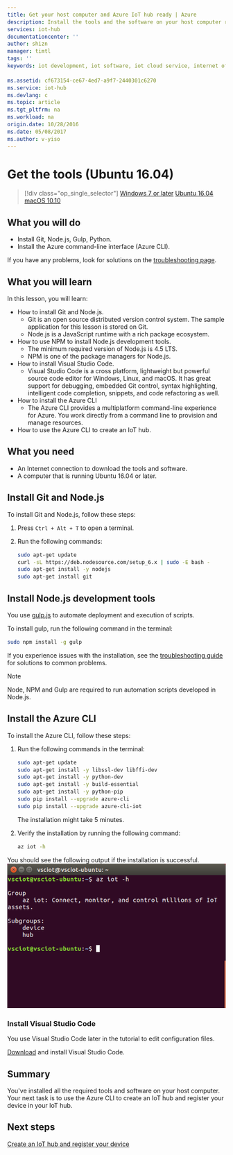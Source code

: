 ```yaml
---
title: Get your host computer and Azure IoT hub ready | Azure
description: Install the tools and the software on your host computer running Ubuntu, create an IoT hub and register your device in the IoT hub.
services: iot-hub
documentationcenter: ''
author: shizn
manager: timtl
tags: ''
keywords: iot development, iot software, iot cloud service, internet of things software, azure cli, install git on ubuntu, gulp run, install node js ubuntu

ms.assetid: cf673154-ce67-4ed7-a9f7-2440301c6270
ms.service: iot-hub
ms.devlang: c
ms.topic: article
ms.tgt_pltfrm: na
ms.workload: na
origin.date: 10/28/2016
ms.date: 05/08/2017
ms.author: v-yiso
---
```


# Get the tools (Ubuntu 16.04)
>[!div class="op_single_selector"]
[Windows 7 or later](./iot-hub-gateway-kit-c-sim-lesson2-get-the-tools-win32.md)
[Ubuntu 16.04](./iot-hub-gateway-kit-c-sim-lesson2-get-the-tools-ubuntu.md)
[macOS 10.10](./iot-hub-gateway-kit-c-sim-lesson2-get-the-tools-mac.md)

## What you will do

- Install Git, Node.js, Gulp, Python.
- Install the Azure command-line interface (Azure CLI). 

If you have any problems, look for solutions on the [troubleshooting page](./iot-hub-gateway-kit-c-sim-troubleshooting.md).
## What you will learn

In this lesson, you will learn:

- How to install Git and Node.js.
  - Git is an open source distributed version control system. The sample application for this lesson is stored on Git.
  - Node.js is a JavaScript runtime with a rich package ecosystem.
- How to use NPM to install Node.js development tools.
  - The minimum required version of Node.js is 4.5 LTS.
  - NPM is one of the package managers for Node.js.
- How to install Visual Studio Code.
  - Visual Studio Code is a cross platform, lightweight but powerful source code editor for Windows, Linux, and macOS. It has great support for debugging, embedded Git control, syntax highlighting, intelligent code completion, snippets, and code refactoring as well.
- How to install the Azure CLI
  - The Azure CLI provides a multiplatform command-line experience for Azure. You work directly from a command line to provision and manage resources.
- How to use the Azure CLI to create an IoT hub.

## What you need

- An Internet connection to download the tools and software.
- A computer that is running Ubuntu 16.04 or later.

## Install Git and Node.js

To install Git and Node.js, follow these steps:

1. Press `Ctrl + Alt + T` to open a terminal.
2. Run the following commands:

   ```bash
   sudo apt-get update
   curl -sL https://deb.nodesource.com/setup_6.x | sudo -E bash -
   sudo apt-get install -y nodejs
   sudo apt-get install git
   ```

## Install Node.js development tools

You use [gulp.js](http://gulpjs.com/) to automate deployment and execution of scripts.

To install gulp, run the following command in the terminal:

```bash
sudo npm install -g gulp
```

If you experience issues with the installation, see the [troubleshooting guide](./iot-hub-gateway-kit-c-sim-troubleshooting.md) for solutions to common problems.

> [!Note]
> Node, NPM and Gulp are required to run automation scripts developed in Node.js.

## Install the Azure CLI

To install the Azure CLI, follow these steps:

1. Run the following commands in the terminal:

   ```bash
   sudo apt-get update
   sudo apt-get install -y libssl-dev libffi-dev
   sudo apt-get install -y python-dev
   sudo apt-get install -y build-essential
   sudo apt-get install -y python-pip
   sudo pip install --upgrade azure-cli
   sudo pip install --upgrade azure-cli-iot
   ```

   The installation might take 5 minutes.

2. Verify the installation by running the following command:

   ```bash
   az iot -h
   ```
You should see the following output if the installation is successful.
![Verify Azure CLI installation](./media/iot-hub-gateway-kit-lessons/lesson2/az_iot_help_ubuntu.png)

### Install Visual Studio Code

You use Visual Studio Code later in the tutorial to edit configuration files.

[Download](https://code.visualstudio.com/docs/setup/linux) and install Visual Studio Code.

## Summary

You've installed all the required tools and software on your host computer. Your next task is to use the Azure CLI to create an IoT hub and register your device in your IoT hub.

## Next steps
[Create an IoT hub and register your device](./iot-hub-gateway-kit-c-sim-lesson2-register-device.md)